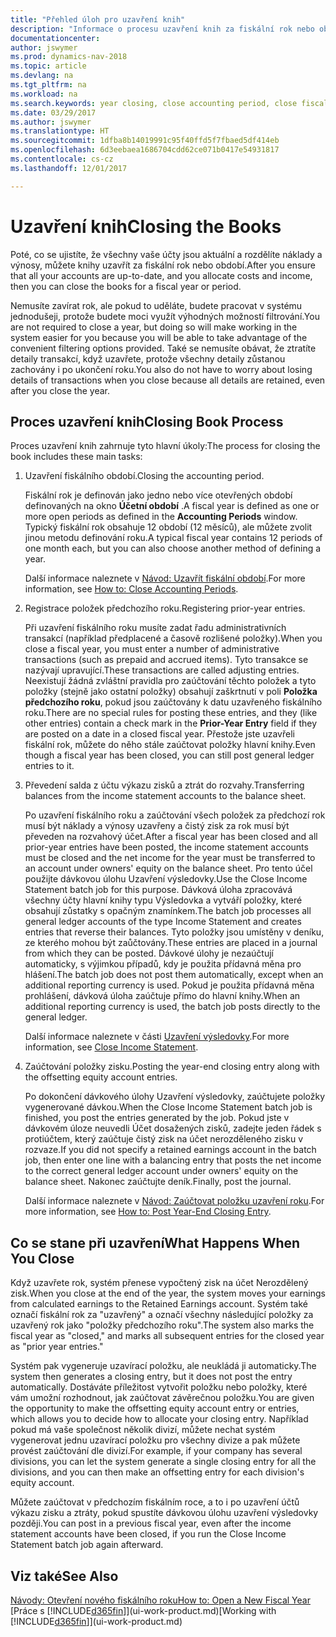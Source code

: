 ```yaml
---
title: "Přehled úloh pro uzavření knih"
description: "Informace o procesu uzavření knih za fiskální rok nebo období a co se stane po ukončení konce roku."
documentationcenter: 
author: jswymer
ms.prod: dynamics-nav-2018
ms.topic: article
ms.devlang: na
ms.tgt_pltfrm: na
ms.workload: na
ms.search.keywords: year closing, close accounting period, close fiscal year, bank account detailed trial balance
ms.date: 03/29/2017
ms.author: jswymer
ms.translationtype: HT
ms.sourcegitcommit: 1dfba8b14019991c95f40ffd5f7fbaed5df414eb
ms.openlocfilehash: 6d3eebaea1686704cdd62ce071b0417e54931817
ms.contentlocale: cs-cz
ms.lasthandoff: 12/01/2017

---
```

# <a name="closing-the-books"></a><span data-ttu-id="bf173-103">Uzavření knih</span><span class="sxs-lookup"><span data-stu-id="bf173-103">Closing the Books</span></span>
<span data-ttu-id="bf173-104">Poté, co se ujistíte, že všechny vaše účty jsou aktuální a rozdělíte náklady a výnosy, můžete knihy uzavřít za fiskální rok nebo období.</span><span class="sxs-lookup"><span data-stu-id="bf173-104">After you ensure that all your accounts are up-to-date, and you allocate costs and income, then you can close the books for a fiscal year or period.</span></span>

<span data-ttu-id="bf173-105">Nemusíte zavírat rok, ale pokud to uděláte, budete pracovat v systému jednodušeji, protože budete moci využít výhodných možností filtrování.</span><span class="sxs-lookup"><span data-stu-id="bf173-105">You are not required to close a year, but doing so will make working in the system easier for you because you will be able to take advantage of the convenient filtering options provided.</span></span> <span data-ttu-id="bf173-106">Také se nemusíte obávat, že ztratíte detaily transakcí, když uzavřete, protože všechny detaily zůstanou zachovány i po ukončení roku.</span><span class="sxs-lookup"><span data-stu-id="bf173-106">You also do not have to worry about losing details of transactions when you close because all details are retained, even after you close the year.</span></span>

## <a name="closing-book-process"></a><span data-ttu-id="bf173-107">Proces uzavření knih</span><span class="sxs-lookup"><span data-stu-id="bf173-107">Closing Book Process</span></span>
<span data-ttu-id="bf173-108">Proces uzavření knih zahrnuje tyto hlavní úkoly:</span><span class="sxs-lookup"><span data-stu-id="bf173-108">The process for closing the book includes these main tasks:</span></span>

1. <span data-ttu-id="bf173-109">Uzavření fiskálního období.</span><span class="sxs-lookup"><span data-stu-id="bf173-109">Closing the accounting period.</span></span>

    <span data-ttu-id="bf173-110">Fiskální rok je definován jako jedno nebo více otevřených období definovaných na okno **Účetní období** .</span><span class="sxs-lookup"><span data-stu-id="bf173-110">A fiscal year is defined as one or more open periods as defined in the **Accounting Periods** window.</span></span> <span data-ttu-id="bf173-111">Typický fiskální rok obsahuje 12 období (12 měsíců), ale můžete zvolit jinou metodu definování roku.</span><span class="sxs-lookup"><span data-stu-id="bf173-111">A typical fiscal year contains 12 periods of one month each, but you can also choose another method of defining a year.</span></span>

    <span data-ttu-id="bf173-112">Další informace naleznete v [Návod: Uzavřít fiskální období](year-close-account-periods.md).</span><span class="sxs-lookup"><span data-stu-id="bf173-112">For more information, see [How to: Close Accounting Periods](year-close-account-periods.md).</span></span>
2. <span data-ttu-id="bf173-113">Registrace položek předchozího roku.</span><span class="sxs-lookup"><span data-stu-id="bf173-113">Registering prior-year entries.</span></span>

    <span data-ttu-id="bf173-114">Při uzavření fiskálního roku musíte zadat řadu administrativních transakcí (například předplacené a časově rozlišené položky).</span><span class="sxs-lookup"><span data-stu-id="bf173-114">When you close a fiscal year, you must enter a number of administrative transactions (such as prepaid and accrued items).</span></span> <span data-ttu-id="bf173-115">Tyto transakce se nazývají upravující.</span><span class="sxs-lookup"><span data-stu-id="bf173-115">These transactions are called adjusting entries.</span></span> <span data-ttu-id="bf173-116">Neexistují žádná zvláštní pravidla pro zaúčtování těchto položek a tyto položky (stejně jako ostatní položky) obsahují zaškrtnutí v poli **Položka předchozího roku**, pokud jsou zaúčtovány k datu uzavřeného fiskálního roku.</span><span class="sxs-lookup"><span data-stu-id="bf173-116">There are no special rules for posting these entries, and they (like other entries) contain a check mark in the **Prior-Year Entry** field if they are posted on a date in a closed fiscal year.</span></span> <span data-ttu-id="bf173-117">Přestože jste uzavřeli fiskální rok, můžete do něho stále zaúčtovat položky hlavní knihy.</span><span class="sxs-lookup"><span data-stu-id="bf173-117">Even though a fiscal year has been closed, you can still post general ledger entries to it.</span></span>
3. <span data-ttu-id="bf173-118">Převedení salda z účtu výkazu zisků a ztrát do rozvahy.</span><span class="sxs-lookup"><span data-stu-id="bf173-118">Transferring balances from the income statement accounts to the balance sheet.</span></span>

    <span data-ttu-id="bf173-119">Po uzavření fiskálního roku a zaúčtování všech položek za předchozí rok musí být náklady a výnosy uzavřeny a čistý zisk za rok musí být převeden na rozvahový účet.</span><span class="sxs-lookup"><span data-stu-id="bf173-119">After a fiscal year has been closed and all prior-year entries have been posted, the income statement accounts must be closed and the net income for the year must be transferred to an account under owners' equity on the balance sheet.</span></span> <span data-ttu-id="bf173-120">Pro tento účel použijte dávkovou úlohu Uzavření výsledovky.</span><span class="sxs-lookup"><span data-stu-id="bf173-120">Use the Close Income Statement batch job for this purpose.</span></span> <span data-ttu-id="bf173-121">Dávková úloha zpracovává všechny účty hlavní knihy typu Výsledovka a vytváří položky, které obsahují zůstatky s opačným znamínkem.</span><span class="sxs-lookup"><span data-stu-id="bf173-121">The batch job processes all general ledger accounts of the type Income Statement and creates entries that reverse their balances.</span></span> <span data-ttu-id="bf173-122">Tyto položky jsou umístěny v deníku, ze kterého mohou být zaůčtovány.</span><span class="sxs-lookup"><span data-stu-id="bf173-122">These entries are placed in a journal from which they can be posted.</span></span> <span data-ttu-id="bf173-123">Dávkové úlohy je nezaúčtují automaticky, s výjimkou případů, kdy je použita přídavná měna pro hlášení.</span><span class="sxs-lookup"><span data-stu-id="bf173-123">The batch job does not post them automatically, except when an additional reporting currency is used.</span></span> <span data-ttu-id="bf173-124">Pokud je použita přídavná měna prohlášení, dávková úloha zaúčtuje přímo do hlavní knihy.</span><span class="sxs-lookup"><span data-stu-id="bf173-124">When an additional reporting currency is used, the batch job posts directly to the general ledger.</span></span>

    <span data-ttu-id="bf173-125">Další informace naleznete v části [Uzavření výsledovky](year-close-income-statement.md).</span><span class="sxs-lookup"><span data-stu-id="bf173-125">For more information, see [Close Income Statement](year-close-income-statement.md).</span></span>
4. <span data-ttu-id="bf173-126">Zaúčtování položky zisku.</span><span class="sxs-lookup"><span data-stu-id="bf173-126">Posting the year-end closing entry along with the offsetting equity account entries.</span></span>

    <span data-ttu-id="bf173-127">Po dokončení dávkového úlohy Uzavření výsledovky, zaúčtujete položky vygenerované dávkou.</span><span class="sxs-lookup"><span data-stu-id="bf173-127">When the Close Income Statement batch job is finished, you post the entries generated by the job.</span></span> <span data-ttu-id="bf173-128">Pokud jste v dávkovém úloze neuvedli Účet dosažených zisků, zadejte jeden řádek s protiúčtem, který zaúčtuje čistý zisk na účet nerozděleného zisku v rozvaze.</span><span class="sxs-lookup"><span data-stu-id="bf173-128">If you did not specify a retained earnings account in the batch job, then enter one line with a balancing entry that posts the net income to the correct general ledger account under owners' equity on the balance sheet.</span></span> <span data-ttu-id="bf173-129">Nakonec zaúčtujte deník.</span><span class="sxs-lookup"><span data-stu-id="bf173-129">Finally, post the journal.</span></span>

    <span data-ttu-id="bf173-130">Další informace naleznete v [Návod: Zaúčtovat položku uzavření roku](year-how-post-year-end-close-entry.md).</span><span class="sxs-lookup"><span data-stu-id="bf173-130">For more information, see [How to: Post Year-End Closing Entry](year-how-post-year-end-close-entry.md).</span></span>

## <a name="what-happens-when-you-close"></a><span data-ttu-id="bf173-131">Co se stane při uzavření</span><span class="sxs-lookup"><span data-stu-id="bf173-131">What Happens When You Close</span></span>
<span data-ttu-id="bf173-132">Když uzavřete rok, systém přenese vypočtený zisk na účet Nerozdělený zisk.</span><span class="sxs-lookup"><span data-stu-id="bf173-132">When you close at the end of the year, the system moves your earnings from calculated earnings to the Retained Earnings account.</span></span> <span data-ttu-id="bf173-133">Systém také označí fiskální rok za "uzavřený" a označí všechny následující položky za uzavřený rok jako "položky předchozího roku".</span><span class="sxs-lookup"><span data-stu-id="bf173-133">The system also marks the fiscal year as "closed," and marks all subsequent entries for the closed year as "prior year entries."</span></span>

<span data-ttu-id="bf173-134">Systém pak vygeneruje uzavírací položku, ale neukládá ji automaticky.</span><span class="sxs-lookup"><span data-stu-id="bf173-134">The system then generates a closing entry, but it does not post the entry automatically.</span></span> <span data-ttu-id="bf173-135">Dostáváte příležitost vytvořit položku nebo položky, které vám umožní rozhodnout, jak zaúčtovat závěrečnou položku.</span><span class="sxs-lookup"><span data-stu-id="bf173-135">You are given the opportunity to make the offsetting equity account entry or entries, which allows you to decide how to allocate your closing entry.</span></span> <span data-ttu-id="bf173-136">Například pokud má vaše společnost několik divizí, můžete nechat systém vygenerovat jednu uzavírací položku pro všechny divize a pak můžete provést zaúčtování dle divizí.</span><span class="sxs-lookup"><span data-stu-id="bf173-136">For example, if your company has several divisions, you can let the system generate a single closing entry for all the divisions, and you can then make an offsetting entry for each division's equity account.</span></span>

<span data-ttu-id="bf173-137">Můžete zaúčtovat v předchozím fiskálním roce, a to i po uzavření účtů výkazu zisku a ztráty, pokud spustíte dávkovou úlohu uzavření výsledovky později.</span><span class="sxs-lookup"><span data-stu-id="bf173-137">You can post in a previous fiscal year, even after the income statement accounts have been closed, if you run the Close Income Statement batch job again afterward.</span></span>

## <a name="see-also"></a><span data-ttu-id="bf173-138">Viz také</span><span class="sxs-lookup"><span data-stu-id="bf173-138">See Also</span></span>
[<span data-ttu-id="bf173-139">Návody: Otevření nového fiskálního roku</span><span class="sxs-lookup"><span data-stu-id="bf173-139">How to: Open a New Fiscal Year</span></span>](finance-how-open-new-fiscal-year.md)  
<span data-ttu-id="bf173-140">[Práce s [!INCLUDE[d365fin](includes/d365fin_md.md)]](ui-work-product.md)</span><span class="sxs-lookup"><span data-stu-id="bf173-140">[Working with [!INCLUDE[d365fin](includes/d365fin_md.md)]](ui-work-product.md)</span></span>

